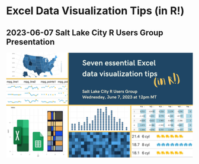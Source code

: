 # Excel Data Visualization Tips (in R!)
## 2023-06-07 Salt Lake City R Users Group Presentation

![](promo.jpg)
